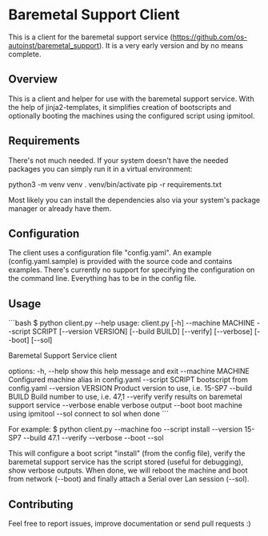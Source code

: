 # Baremetal Support Client

This is a client for the baremetal support service (https://github.com/os-autoinst/baremetal_support).
It is a very early version and by no means complete.

## Overview
This is a client and helper for use with the baremetal support service. With the help of jinja2-templates,
it simplifies creation of bootscripts and optionally booting the machines using the configured script 
using ipmitool.

## Requirements
There's not much needed. If your system doesn't have the needed packages you can simply run it in a virtual
environment:

python3 -m venv venv
. venv/bin/activate
pip -r requirements.txt

Most likely you can install the dependencies also via your system's package manager or already have them.

## Configuration
The client uses a configuration file "config.yaml". An example (config.yaml.sample) is provided
with the source code and contains examples.
There's currently no support for specifying the configuration on the command line. Everything has to be in the
config file. 

## Usage
´´´bash
$ python client.py --help
usage: client.py [-h] --machine MACHINE --script SCRIPT [--version VERSION] [--build BUILD] [--verify] [--verbose] [--boot] [--sol]

Baremetal Support Service client

options:
  -h, --help         show this help message and exit
  --machine MACHINE  Configured machine alias in config.yaml
  --script SCRIPT    bootscript from config.yaml
  --version VERSION  Product version to use, i.e. 15-SP7
  --build BUILD      Build number to use, i.e. 47,1
  --verify           verify results on baremetal support service
  --verbose          enable verbose output
  --boot             boot machine using ipmitool
  --sol              connect to sol when done
´´´
  
For example: 
$ python client.py --machine foo --script install --version 15-SP7 --build 47.1 --verify --verbose --boot --sol

This will configure a boot script "install" (from the config file), verify the baremetal support service has 
the script stored (useful for debugging), show verbose outputs. When done, we will reboot the machine and boot
from network (--boot) and finally attach a Serial over Lan session (--sol). 


## Contributing
Feel free to report issues, improve documentation or send pull requests :) 
